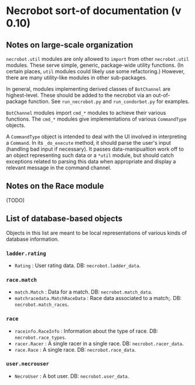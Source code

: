 # Necrobot sort-of documentation (v 0.10)

## Notes on large-scale organization

`necrobot.util` modules are only allowed to `import` from other `necrobot.util` modules. These serve
simple, generic, package-wide utility functions. (In certain places, `util` modules could likely use
some refactoring.) However, there are many utility-like modules in other sub-packages.

In general, modules implementing derived classes of `BotChannel` are highest-level. These should
be added to the necrobot via an out-of-package function. See `run_necrobot.py` and `run_condorbot.py`
for examples.

`BotChannel` modules import `cmd_*` modules to achieve their various functions. The `cmd_*` modules
give implementations of various `CommandType` objects.

A `CommandType` object is intended to deal with the UI involved in interpreting a `Command`. In
its `_do_execute` method, it should parse the user's input (handling bad input if necessary). It
passes data-manipualtion work off to an object representing such data or a `*util` module, but should
catch exceptions related to parsing this data when appropriate and display a relevant message in the
command channel.

## Notes on the Race module

(TODO)

## List of database-based objects

Objects in this list are meant to be local representations of various kinds of database information.

### `ladder.rating`

- `Rating` : User rating data. DB: `necrobot.ladder_data`.

### `race.match`

- `match.Match` : Data for a match. DB: `necrobot.match_data`.
- `matchracedata.MatchRaceData` : Race data associated to a match;. DB: `necrobot.match_races`.

### `race`

- `raceinfo.RaceInfo` : Information about the type of race. DB: `necrobot.race_types`.
- `racer.Racer` : A single racer in a single race. DB: `necrobot.racer_data`.
- `race.Race` : A single race. DB: `necrobot.race_data`.

### `user.necrouser`

- `NecroUser` : A bot user. DB: `necrobot.user_data`.